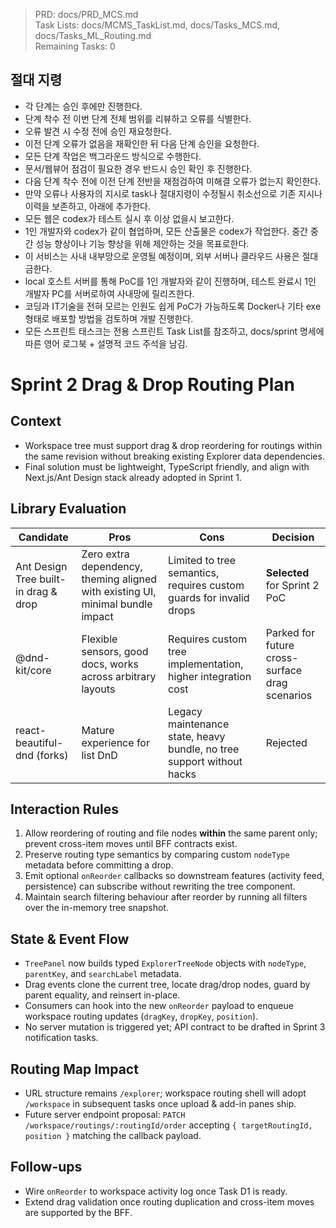 > PRD: docs/PRD_MCS.md  
> Task Lists: docs/MCMS_TaskList.md, docs/Tasks_MCS.md, docs/Tasks_ML_Routing.md  
> Remaining Tasks: 0

## 절대 지령
- 각 단계는 승인 후에만 진행한다.
- 단계 착수 전 이번 단계 전체 범위를 리뷰하고 오류를 식별한다.
- 오류 발견 시 수정 전에 승인 재요청한다.
- 이전 단계 오류가 없음을 재확인한 뒤 다음 단계 승인을 요청한다.
- 모든 단계 작업은 백그라운드 방식으로 수행한다.
- 문서/웹뷰어 점검이 필요한 경우 반드시 승인 확인 후 진행한다.
- 다음 단계 착수 전에 이전 단계 전반을 재점검하여 미해결 오류가 없는지 확인한다.
- 만약 오류나 사용자의 지시로 task나 절대지령이 수정될시 취소선으로 기존 지시나 이력을 보존하고, 아래에 추가한다.
- 모든 웹은 codex가 테스트 실시 후 이상 없을시 보고한다.
- 1인 개발자와 codex가 같이 협업하며, 모든 산출물은 codex가 작업한다. 중간 중간 성능 향상이나 기능 향상을 위해 제안하는 것을 목표로한다.
- 이 서비스는 사내 내부망으로 운영될 예정이며, 외부 서버나 클라우드 사용은 절대 금한다.
- local 호스트 서버를 통해 PoC를 1인 개발자와 같이 진행하며, 테스트 완료시 1인 개발자 PC를 서버로하여 사내망에 릴리즈한다.
- 코딩과 IT기술을 전혀 모르는 인원도 쉽게 PoC가 가능하도록 Docker나 기타 exe 형태로 배포할 방법을 검토하며 개발 진행한다.
- 모든 스프린트 태스크는 전용 스프린트 Task List를 참조하고, docs/sprint 명세에 따른 영어 로그북 + 설명적 코드 주석을 남김.
# Sprint 2 Drag & Drop Routing Plan

## Context
- Workspace tree must support drag & drop reordering for routings within the same revision without breaking existing Explorer data dependencies.
- Final solution must be lightweight, TypeScript friendly, and align with Next.js/Ant Design stack already adopted in Sprint 1.

## Library Evaluation
| Candidate | Pros | Cons | Decision |
|-----------|------|------|----------|
| Ant Design Tree built-in drag & drop | Zero extra dependency, theming aligned with existing UI, minimal bundle impact | Limited to tree semantics, requires custom guards for invalid drops | **Selected** for Sprint 2 PoC |
| @dnd-kit/core | Flexible sensors, good docs, works across arbitrary layouts | Requires custom tree implementation, higher integration cost | Parked for future cross-surface drag scenarios |
| react-beautiful-dnd (forks) | Mature experience for list DnD | Legacy maintenance state, heavy bundle, no tree support without hacks | Rejected |

## Interaction Rules
1. Allow reordering of routing and file nodes **within** the same parent only; prevent cross-item moves until BFF contracts exist.
2. Preserve routing type semantics by comparing custom `nodeType` metadata before committing a drop.
3. Emit optional `onReorder` callbacks so downstream features (activity feed, persistence) can subscribe without rewriting the tree component.
4. Maintain search filtering behaviour after reorder by running all filters over the in-memory tree snapshot.

## State & Event Flow
- `TreePanel` now builds typed `ExplorerTreeNode` objects with `nodeType`, `parentKey`, and `searchLabel` metadata.
- Drag events clone the current tree, locate drag/drop nodes, guard by parent equality, and reinsert in-place.
- Consumers can hook into the new `onReorder` payload to enqueue workspace routing updates (`dragKey`, `dropKey`, `position`).
- No server mutation is triggered yet; API contract to be drafted in Sprint 3 notification tasks.

## Routing Map Impact
- URL structure remains `/explorer`; workspace routing shell will adopt `/workspace` in subsequent tasks once upload & add-in panes ship.
- Future server endpoint proposal: `PATCH /workspace/routings/:routingId/order` accepting `{ targetRoutingId, position }` matching the callback payload.

## Follow-ups
- Wire `onReorder` to workspace activity log once Task D1 is ready.
- Extend drag validation once routing duplication and cross-item moves are supported by the BFF.
